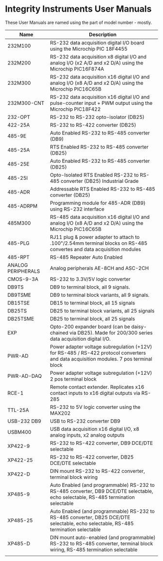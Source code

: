 # Integrity Instruments User Manuals

These User Manuals are named using the part of model number - mostly.

| Name | Description |
|------|-------------|
| 232M100 | RS-232 data acquisition digital I/O board using the Microchip PIC 18F4455 |
| 232M200 | RS-232 data acquisition x8 digital I/O and analog I/O (x2 A/D and x2 D/A) using the Microchip PIC16F874A |
| 232M300 | RS-232 data acquisition x16 digital I/O and analog I/O (x8 A/D and x2 D/A) using the Microchip PIC16C65B |
| 232M300-CNT | RS-232 data acquisition x16 digital I/O and pulse-counter input + PWM output using the Microchip PIC18F422 |
| 232-OPT | RS-232 to RS-232 opto-isolator (DB25) |
| 422-25A | RS-232 to RS-422 converter (DB25) |
| 485-9E | Auto Enabled RS-232 to RS-485 converter (DB9) |
| 485-25A | RTS Enabled RS-232 to RS-485 converter (DB25) |
| 485-25E | Auto Enabled RS-232 to RS-485 converter (DB25) |
| 485-25I | Opto-Isolated RTS Enabled RS-232 to RS-485 converter (DB25) Industrial Grade |
| 485-ADR | Addressable RTS Enabled RS-232 to RS-485 converter (DB25) |
| 485-ADRPM | Programming module for 485-ADR (DB9) using RS-232 interface |
| 485M300 | RS-485 data acquisition x16 digital I/O and analog I/O (x8 A/D and x2 D/A) using the Microchip PIC16C65B |
| 485-PLG | RJ11 plug & power adapter to attach to .100"/2.54mm terminal blocks on RS-485 convertes and data acquisition modules |
| 485-RPT | RS-485 Repeater Auto Enabled |
| ANALOG PERIPHERALS | Analog peripherals AE-8CH and ASC-2CH |
| CMOS-9-3A | RS-232 to 3.3V/5V logic converter |
| DB9TS | DB9 to terminal block, all 9 signals. |
| DB9TSME | DB9 to terminal block variants, all 9 signals. |
| DB15TSE | DB15 to terminal block, all 15 signals |
| DB25TS | DB25 to terminal block variants, all 25 signals |
| DB25TSME | DB25 to terminal block, all 25 signals |
| EXP | Opto-200 expander board (can be daisy-chained via DB25). Made for 200/300 series data acquisition digital I/O.  |
| PWR-AD | Power adapter voltage subregulation (+12V) for RS-485 / RS-422 protocol converters and data acquisition modules. 7 pos terminal block |
| PWR-AD-DAQ | Power adapter voltage subregulation (+12V) 2 pos terminal block |
| RCE-1 | Remote contact extender. Replicates x16 contact inputs to x16 digital outputs via RS-285 |
| TTL-25A | RS-232 to 5V logic converter using the MAX202 |
| USB-232 DB9 | USB to RS-232 converter DB9 |
| USBM400 | USB data acquisition x16 digital I/O, x8 analog inputs, x2 analog outputs |
| XP422-9 | RS-232 to RS-422 converter, DB9 DCE/DTE selectable |
| XP422-25 | RS-232 to RS-422 converter, DB25 DCE/DTE selectable |
| XP422-D | DIN mount RS-232 to RS-422 converter, terminal block wiring |
| XP485-9 | Auto Enabled (and programmable) RS-232 to RS-485 converter, DB9 DCE/DTE selectable, echo selectable, RS-485 termination selectable |
| XP485-25 | Auto Enabled (and programmable) RS-232 to RS-485 converter, DB25 DCE/DTE selectable, echo selectable, RS-485 termination selectable |
| XP485-D | DIN mount auto-enabled (and programmable) RS-232 to RS-485 converter, terminal block wiring, RS-485 termination selectable |
|  |  |

